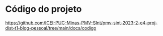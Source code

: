 # Código do projeto

https://github.com/ICEI-PUC-Minas-PMV-SInt/pmv-sint-2023-2-e4-proj-dist-t1-blog-pessoal/tree/main/docs/codigo
